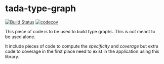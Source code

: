 # tada-type-graph
[![Build Status](https://semaphoreci.com/api/v1/ahmad88me/tada-type-graph/branches/master/badge.svg)](https://semaphoreci.com/ahmad88me/tada-type-graph)
[![codecov](https://codecov.io/gh/oeg-upm/tada-type-graph/branch/master/graph/badge.svg)](https://codecov.io/gh/oeg-upm/tada-type-graph)


This piece of code is to be used to build type graphs. This is not meant to be used alone. 

It include pieces of code to compute the *specificity* and *coverage* but extra code to coverage
in the first place need to exist in the application using this library.
  
